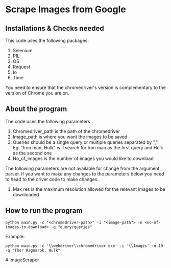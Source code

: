 # Scrape Images from Google 

## Installations & Checks needed

This code uses the following packages:
1. Selenium 
2. PIL
3. OS
4. Request
5. Io
6. Time

You need to ensure that the chromedriver's version is complementary to the version of Chrome you are on. 

## About the program

The code uses the following parameters

1. Chromedriver_path is the path of the chromedriver 
2. Image_path is where you want the images to be saved 
3. Queries should be a single query or multiple queries separated by ",". Eg: "Iron man, Hulk" will search for Iron man as the first query and Hulk as the second one 
4. No_of_images is the number of images you would like to download 

The following parameters are not available for change from the argument parser. If you want to make any changes to the parameters below you need to head to the driver code to make changes. 
1. Max res is the maximum resolution allowed for the relevant images to be downloaded

## How to run the program
```
python main.py -c "<chromedriver-path>" -i "<image-path"> -n <no-of-images-to-download> -q "query/queries"
```
Example:
```
python main.py -c '\\webdriver\\chromedriver.exe' -i '\\Images' -n 10 -q "Thor Ragnarok, Hulk"
```
#   I m a g e S c r a p e r  
 